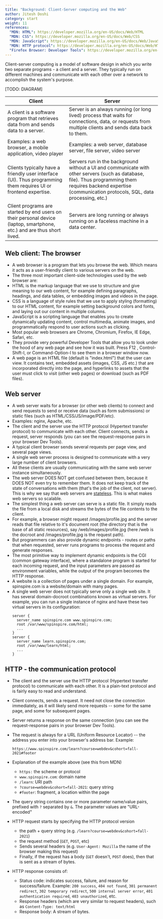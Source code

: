 ```yaml
---
title: "Background: Client-Server computing and the Web"
author: Jitesh Doshi
category: start
weight: 11
references:
  "MDN: HTML": https://developer.mozilla.org/en-US/docs/Web/HTML
  "MDN: CSS": https://developer.mozilla.org/en-US/docs/Web/CSS
  "MDN: JavaScript": https://developer.mozilla.org/en-US/docs/Web/JavaScript
  "MDN: HTTP protocol": https://developer.mozilla.org/en-US/docs/Web/HTTP
  "Firefox Browser: Developer Tools": https://developer.mozilla.org/en-US/docs/Learn/Common_questions/What_are_browser_developer_tools
---
```


Client-server computing is a model of software design in which you write two separate programs - a client and a server. They typically run on different machines and communicate with each other over a network to accomplish the system's purpose.

[TODO: DIAGRAM]

| Client      | Server |
| ----------- | ----------- |
| A client is a software program that retrieves data from and sends data to a server. | Server is an always running (or long lived) process that waits for connections, data, or requests from multiple clients and sends data back to them. |
| Examples: a web browser, a mobile application, video player | Examples: a web server, database server, file server, video server |
| Clients typically have a friendly user interface (UI). Thus programming them requires UI or frontend expertise. | Servers run in the background without a UI and communicate with other servers (such as database, file). Thus programming them requires backend expertise (communication protocols, SQL, data processing, etc.) |
| Client programs are started by end users on their personal device (laptop, smartphone, etc.) and are thus short lived. | Servers are long running or always running on a faceless machine in a data center.|

## Web client: The browser

- A web browser is a program that lets you browse the web. Which means it acts as a user-friendly client to various servers on the web.
- The three most important client-side technologies used by the web browser are:
- HTML is the markup language that we use to structure and give meaning to our web content, for example defining paragraphs, headings, and data tables, or embedding images and videos in the page.
- CSS is a language of style rules that we use to apply styling (formatting) to our HTML content, for example setting background colors and fonts, and laying out our content in multiple columns.
- JavaScript is a scripting language that enables you to create dynamically updating content, control multimedia, animate images, and programmatically respond to user actions such as clicking.
- Most popular web browsers are Chrome, Chromium, Firefox, IE Edge, Safari, etc.
- They provide very powerful Developer Tools that allow you to look under the hood of any web page and see how it was built. Press F12 , Control-Shift-I, or Command-Option-I to see them in a browser window now.
- A web page is an HTML file (default is "index.html") that the user can view. It contains text, embedded assets (images, CSS, JS etc.) that are incorporated directly into the page, and hyperlinks to assets that the user must click to visit (other web pages) or download (such as PDF files).

## Web server

- A web server waits for a browser (or other web clients) to connect and send requests to send or receive data (such as form submissions) or static files (such as HTML/CSS/JS/image/PDF/etc).
- Examples: nginx, Apache, etc.
- The client and the server use the HTTP protocol (Hypertext transfer protocol) to communicate with each other. Client connects, sends a request, server responds (you can see the request-response pairs in your browser Dev Tools).
- A typical client browser sends several requests per page view, and several page views.
- A single web server process is designed to communicate with a very large number of client browsers.
- All these clients are usually communicating with the same web server instance simultaneously.
- The web server DOES NOT get confused between them, because it DOES NOT even try to remember them. It does not keep track of the state of conversations with them (that's the job of the client, not server). This is why we say that web servers are [stateless](https://en.wikipedia.org/wiki/Stateless_protocol). This is what makes web servers so scalable.
- The simplest thing a web server can serve is a static file. It simply reads the file from a local disk and streams the bytes of the file contents to the client.
- For example, a browser might request /images/profile.jpg and the server reads that file relative to it's document root (the directory that is the base of all static resources), say /web/images/profile.jpg (here /web is the docroot and /images/profile.jpg is the request path).
- But programmers can also provide dynamic endpoints - routes or paths that when requested, server runs programs to process the request and generate responses.
- The most primitive way to implement dynamic endpoints is the CGI (common gateway interface), where a standalone program is started for each incoming request, and the input parameters are passed as environment variables, while the output of the program becomes the HTTP response.
- A website is a collection of pages under a single domain. For example, spinspire.com is a website/domain with many pages.
- A single web server does not typically serve only a single web site. It has several domain-docroot combinations known as virtual servers. For example, you can run a single instance of nginx and have these two virtual servers in its configuration:
  ```nginx
  server {
    server_name spinspire.com www.spinspire.com;
    root /var/www/spinspire.com/html;
    ...
  }
  server {
    server_name learn.spinspire.com;
    root /var/www/learn/html;
    ...
  }
  ```

## HTTP - the communication protocol

- The client and the server use the HTTP protocol (Hypertext transfer protocol) to communicate with each other. It is a plain-text protocol and is fairly easy to read and understand.
- Client connects, sends a request. It need not close the connection immediately, as it will likely send more requests -- some for the same page, and some for subsequent pages.
- Server returns a response on the same connection (you can see the request-response pairs in your browser Dev Tools).
- The request is always for a URL (Uniform Resource Locator) -- the address you enter into your browser's address bar. Example:

  `https://www.spinspire.com/learn?course=webdev&cohort=fall-2021#footer`

- Explanation of the example above (see this from MDN)
  - `https:` the scheme or protocol
  - `www.spinspire.com`: domain name
  - `/learn`: URI path
  - `?course=webdev&cohort=fall-2021`: query string
  - `#footer`: fragment, a location within the page
- The query string contains one or more parameter name/value pairs, prefixed with `?` separated by `&`. The parameter values are "URL-encoded"
- HTTP request starts by specifying the HTTP protocol version
  - the path + query string (e.g. `/learn?course=webdev&cohort=fall-2021`)
  - the request method (`GET`, `POST`, etc)
  - Sends several headers (e.g. `User-Agent: Mozilla` the name of the browser making this request)
  - Finally, if the request has a body (`GET` doesn't, `POST` does), then that is sent as a stream of bytes.
- HTTP response consists of:
  - Status code: indicates success, failure, and reason for success/failure. Example: `200 success`, `404 not found`, `301 permanent redirect`, `302 temporary redirect`, `500 internal server error`, `401 authentication required`, `403 unauthorized`, etc.
  - Response headers (which are very similar to request headers), such as `Content-Type: text/html`
  - Response body: A stream of bytes.